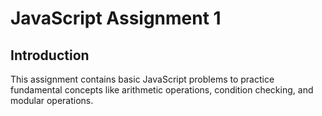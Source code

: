 # JavaScript Assignment 1

## Introduction
This assignment contains basic JavaScript problems to practice fundamental concepts like arithmetic operations, condition checking, and modular operations.



